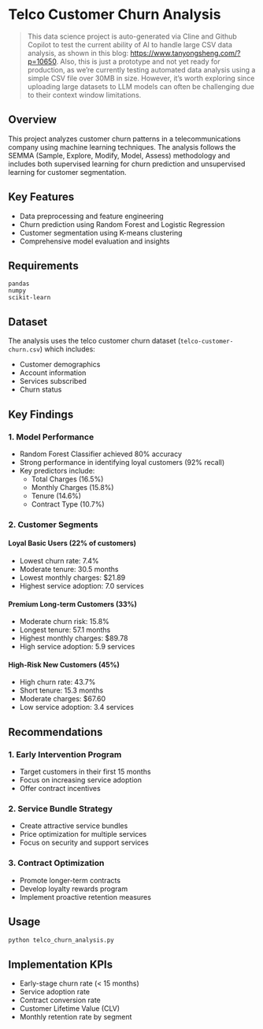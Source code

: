 # Telco Customer Churn Analysis

> This data science project is auto-generated via Cline and Github Copilot to test the current ability of AI to handle large CSV data analysis, as shown in this blog: https://www.tanyongsheng.com/?p=10650. Also, this is just a prototype and not yet ready for production, as we’re currently testing automated data analysis using a simple CSV file over 30MB in size. However, it’s worth exploring since uploading large datasets to LLM models can often be challenging due to their context window limitations.

## Overview
This project analyzes customer churn patterns in a telecommunications company using machine learning techniques. The analysis follows the SEMMA (Sample, Explore, Modify, Model, Assess) methodology and includes both supervised learning for churn prediction and unsupervised learning for customer segmentation.

## Key Features
- Data preprocessing and feature engineering
- Churn prediction using Random Forest and Logistic Regression
- Customer segmentation using K-means clustering
- Comprehensive model evaluation and insights

## Requirements
```
pandas
numpy
scikit-learn
```

## Dataset
The analysis uses the telco customer churn dataset (`telco-customer-churn.csv`) which includes:
- Customer demographics
- Account information
- Services subscribed
- Churn status

## Key Findings

### 1. Model Performance
- Random Forest Classifier achieved 80% accuracy
- Strong performance in identifying loyal customers (92% recall)
- Key predictors include:
  - Total Charges (16.5%)
  - Monthly Charges (15.8%)
  - Tenure (14.6%)
  - Contract Type (10.7%)

### 2. Customer Segments

#### Loyal Basic Users (22% of customers)
- Lowest churn rate: 7.4%
- Moderate tenure: 30.5 months
- Lowest monthly charges: $21.89
- Highest service adoption: 7.0 services

#### Premium Long-term Customers (33%)
- Moderate churn risk: 15.8%
- Longest tenure: 57.1 months
- Highest monthly charges: $89.78
- High service adoption: 5.9 services

#### High-Risk New Customers (45%)
- High churn rate: 43.7%
- Short tenure: 15.3 months
- Moderate charges: $67.60
- Low service adoption: 3.4 services

## Recommendations

### 1. Early Intervention Program
- Target customers in their first 15 months
- Focus on increasing service adoption
- Offer contract incentives

### 2. Service Bundle Strategy
- Create attractive service bundles
- Price optimization for multiple services
- Focus on security and support services

### 3. Contract Optimization
- Promote longer-term contracts
- Develop loyalty rewards program
- Implement proactive retention measures

## Usage
```bash
python telco_churn_analysis.py
```

## Implementation KPIs
- Early-stage churn rate (< 15 months)
- Service adoption rate
- Contract conversion rate
- Customer Lifetime Value (CLV)
- Monthly retention rate by segment
